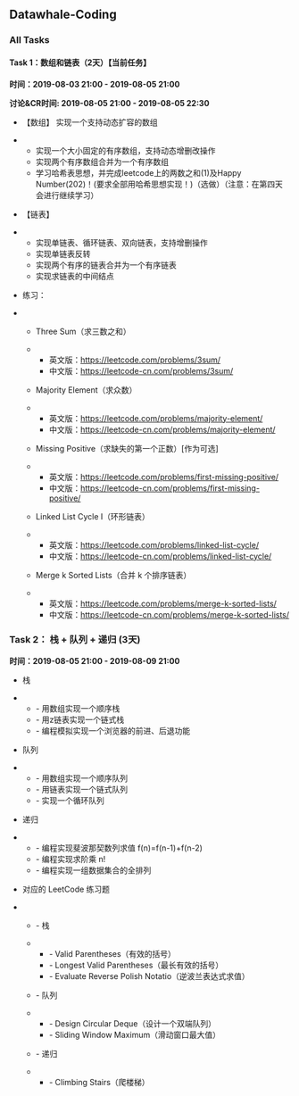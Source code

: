 ## Datawhale-Coding

### All Tasks

#### **Task 1：数组和链表（2天）【**当前任务**】**

**时间：2019-08-03 21:00 - 2019-08-05 21:00**

**讨论&CR时间: 2019-08-05 21:00 - 2019-08-05 22:30**

-  【数组】 实现一个支持动态扩容的数组

- - 实现一个大小固定的有序数组，支持动态增删改操作
  - 实现两个有序数组合并为一个有序数组
  - 学习哈希表思想，并完成leetcode上的两数之和(1)及Happy Number(202)！(要求全部用哈希思想实现！)（选做）（注意：在第四天会进行继续学习）

- 【链表】

- - 实现单链表、循环链表、双向链表，支持增删操作
  - 实现单链表反转
  - 实现两个有序的链表合并为一个有序链表
  - 实现求链表的中间结点

- 练习：

- -  Three Sum（求三数之和）

  - - 英文版：<https://leetcode.com/problems/3sum/>
    - 中文版：<https://leetcode-cn.com/problems/3sum/>

  - Majority Element（求众数）

  - - 英文版：<https://leetcode.com/problems/majority-element/>
    - 中文版：<https://leetcode-cn.com/problems/majority-element/>

  - Missing Positive（求缺失的第一个正数）[作为可选]

  - - 英文版：<https://leetcode.com/problems/first-missing-positive/>
    - 中文版：<https://leetcode-cn.com/problems/first-missing-positive/>

  - Linked List Cycle I（环形链表）

  - - 英文版：<https://leetcode.com/problems/linked-list-cycle/>
    - 中文版：<https://leetcode-cn.com/problems/linked-list-cycle/>

  - Merge k Sorted Lists（合并 k 个排序链表）

  - - 英文版：<https://leetcode.com/problems/merge-k-sorted-lists/>
    - 中文版：<https://leetcode-cn.com/problems/merge-k-sorted-lists/>

### **Task 2： 栈 + 队列 + 递归 (3天)**

**时间：2019-08-05 21:00 - 2019-08-09 21:00**

- 栈

- - \- 用数组实现一个顺序栈
  - \- 用z链表实现一个链式栈
  - \- 编程模拟实现一个浏览器的前进、后退功能

- 队列

- - \- 用数组实现一个顺序队列
  - \- 用链表实现一个链式队列
  - \- 实现一个循环队列

- 递归

- - \- 编程实现斐波那契数列求值 f(n)=f(n-1)+f(n-2)
  - \- 编程实现求阶乘 n!
  - \- 编程实现一组数据集合的全排列

- 对应的 LeetCode 练习题

- - \- 栈

  - - \- Valid Parentheses（有效的括号）
    - \- Longest Valid Parentheses（最长有效的括号）
    - \- Evaluate Reverse Polish Notatio（逆波兰表达式求值）

  - \- 队列

  - -  \- Design Circular Deque（设计一个双端队列）
    -  \- Sliding Window Maximum（滑动窗口最大值）

  - \- 递归

  - - \- Climbing Stairs（爬楼梯）

 

#  